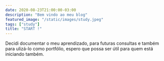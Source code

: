 ```yaml
---
date: 2020-08-23T21:00:00-03:00
description: "Bem vindo ao meu blog"
featured_image: "/static/images/study.jpeg"
tags: ["study"]
title: "START !"
---
```


Decidi documentar o meu aprendizado, para futuras consultas e também para ulizá-lo como portfólio, espero que possa ser útil para quem está iniciando também.
